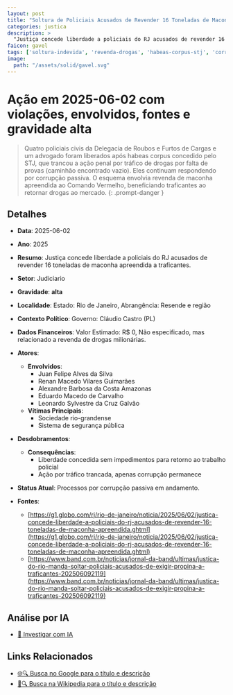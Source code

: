 ```yaml
---
layout: post
title: "Soltura de Policiais Acusados de Revender 16 Toneladas de Maconha"
categories: justica
description: > 
  "Justiça concede liberdade a policiais do RJ acusados de revender 16 toneladas de maconha apreendida a traficantes."
faicon: gavel
tags: ['soltura-indevida', 'revenda-drogas', 'habeas-corpus-stj', 'corrupcao-policial', 'beneficio-traficantes', 'juan-felipe-alves-da-silva', 'renan-macedo-vilares-guimaraes', 'alexandre-barbosa-da-costa-amazonas', 'eduardo-macedo-de-carvalho', 'leonardo-sylvestre-da-cruz-galvao', 'sociedade-rio-grandense', 'sistema-de-seguranca-publica', 'liberdade-concedida-sem-impedimentos-para-retorno-ao-trabalho-policial', 'acao-por-trafico-trancada-apenas-corrupcao-permanece', 'gravidade-alta', 'judiciario']
image:
  path: "/assets/solid/gavel.svg"
---
```


# Ação em 2025-06-02 com violações, envolvidos, fontes e gravidade alta

> Quatro policiais civis da Delegacia de Roubos e Furtos de Cargas e um advogado foram liberados após habeas corpus concedido pelo STJ, que trancou a ação penal por tráfico de drogas por falta de provas (caminhão encontrado vazio). Eles continuam respondendo por corrupção passiva. O esquema envolvia revenda de maconha apreendida ao Comando Vermelho, beneficiando traficantes ao retornar drogas ao mercado.
{: .prompt-danger }

## Detalhes
- **Data**: 2025-06-02
- **Ano**: 2025
- **Resumo**: Justiça concede liberdade a policiais do RJ acusados de revender 16 toneladas de maconha apreendida a traficantes.
- **Setor**: Judiciario
- **Gravidade**: **alta** <i class="fas gavel"></i>
- **Localidade**: Estado: Rio de Janeiro, Abrangência: Resende e região
- **Contexto Político**: Governo: Cláudio Castro (PL)
- **Dados Financeiros**: Valor Estimado: R$ 0, Não especificado, mas relacionado a revenda de drogas milionárias.

- **Atores**:
  - **Envolvidos**:
    - Juan Felipe Alves da Silva
    - Renan Macedo Vilares Guimarães
    - Alexandre Barbosa da Costa Amazonas
    - Eduardo Macedo de Carvalho
    - Leonardo Sylvestre da Cruz Galvão
  - **Vítimas Principais**:
    - Sociedade rio-grandense
    - Sistema de segurança pública
- **Desdobramentos**:
  - **Consequências**:
    - Liberdade concedida sem impedimentos para retorno ao trabalho policial
    - Ação por tráfico trancada, apenas corrupção permanece
- **Status Atual**: Processos por corrupção passiva em andamento.

- **Fontes**:
  - [https://g1.globo.com/rj/rio-de-janeiro/noticia/2025/06/02/justica-concede-liberdade-a-policiais-do-rj-acusados-de-revender-16-toneladas-de-maconha-apreendida.ghtml](https://g1.globo.com/rj/rio-de-janeiro/noticia/2025/06/02/justica-concede-liberdade-a-policiais-do-rj-acusados-de-revender-16-toneladas-de-maconha-apreendida.ghtml)
  - [https://www.band.com.br/noticias/jornal-da-band/ultimas/justica-do-rio-manda-soltar-policiais-acusados-de-exigir-propina-a-traficantes-202506092119](https://www.band.com.br/noticias/jornal-da-band/ultimas/justica-do-rio-manda-soltar-policiais-acusados-de-exigir-propina-a-traficantes-202506092119)

## Análise por IA
- [🤖 Investigar com IA](https://www.perplexity.ai/search?q=%20Soltura%20de%20Policiais%20Acusados%20de%20Revender%2016%20Toneladas%20de%20Maconha%20Justi%C3%A7a%20concede%20liberdade%20a%20policiais%20do%20RJ%20acusados%20de%20revender%2016%20toneladas%20de%20maconha%20apreendida%20a%20traficantes.%20Quatro%20policiais%20civis%20da%20Delegacia%20de%20Roubos%20e%20Furtos%20de%20Cargas%20e%20um%20advogado%20foram%20liberados%20ap%C3%B3s%20habeas%20corpus%20concedido%20pelo%20STJ%2C%20que%20trancou%20a%20a%C3%A7%C3%A3o%20penal%20por%20tr%C3%A1fico%20de%20drogas%20por%20falta%20de%20provas%20%28caminh%C3%A3o%20encontrado%20vazio%29.%20Eles%20continuam%20respondendo%20por%20corrup%C3%A7%C3%A3o%20passiva.%20O%20esquema%20envolvia%20revenda%20de%20maconha%20apreendida%20ao%20Comando%20Vermelho%2C%20beneficiando%20traficantes%20ao%20retornar%20drogas%20ao%20mercado.%20soltura%20indevida%20revenda%20drogas%20habeas%20corpus%20STJ%20corrup%C3%A7%C3%A3o%20policial%20benef%C3%ADcio%20traficantes%202025%20gravidade%20alta%20setor%20Judiciario)

## Links Relacionados
- [🌐🔍 Busca no Google para o título e descrição](https://www.google.com/search?q=%20Soltura%20de%20Policiais%20Acusados%20de%20Revender%2016%20Toneladas%20de%20Maconha%20Justi%C3%A7a%20concede%20liberdade%20a%20policiais%20do%20RJ%20acusados%20de%20revender%2016%20toneladas%20de%20maconha%20apreendida%20a%20traficantes.%20Quatro%20policiais%20civis%20da%20Delegacia%20de%20Roubos%20e%20Furtos%20de%20Cargas%20e%20um%20advogado%20foram%20liberados%20ap%C3%B3s%20habeas%20corpus%20concedido%20pelo%20STJ%2C%20que%20trancou%20a%20a%C3%A7%C3%A3o%20penal%20por%20tr%C3%A1fico%20de%20drogas%20por%20falta%20de%20provas%20%28caminh%C3%A3o%20encontrado%20vazio%29.%20Eles%20continuam%20respondendo%20por%20corrup%C3%A7%C3%A3o%20passiva.%20O%20esquema%20envolvia%20revenda%20de%20maconha%20apreendida%20ao%20Comando%20Vermelho%2C%20beneficiando%20traficantes%20ao%20retornar%20drogas%20ao%20mercado.%20soltura%20indevida%20revenda%20drogas%20habeas%20corpus%20STJ%20corrup%C3%A7%C3%A3o%20policial%20benef%C3%ADcio%20traficantes%202025%20gravidade%20alta%20setor%20Judiciario)
- [📖🔍 Busca na Wikipedia para o título e descrição](https://pt.wikipedia.org/w/index.php?search=%20Soltura%20de%20Policiais%20Acusados%20de%20Revender%2016%20Toneladas%20de%20Maconha%20Justi%C3%A7a%20concede%20liberdade%20a%20policiais%20do%20RJ%20acusados%20de%20revender%2016%20toneladas%20de%20maconha%20apreendida%20a%20traficantes.%20Quatro%20policiais%20civis%20da%20Delegacia%20de%20Roubos%20e%20Furtos%20de%20Cargas%20e%20um%20advogado%20foram%20liberados%20ap%C3%B3s%20habeas%20corpus%20concedido%20pelo%20STJ%2C%20que%20trancou%20a%20a%C3%A7%C3%A3o%20penal%20por%20tr%C3%A1fico%20de%20drogas%20por%20falta%20de%20provas%20%28caminh%C3%A3o%20encontrado%20vazio%29.%20Eles%20continuam%20respondendo%20por%20corrup%C3%A7%C3%A3o%20passiva.%20O%20esquema%20envolvia%20revenda%20de%20maconha%20apreendida%20ao%20Comando%20Vermelho%2C%20beneficiando%20traficantes%20ao%20retornar%20drogas%20ao%20mercado.%20soltura%20indevida%20revenda%20drogas%20habeas%20corpus%20STJ%20corrup%C3%A7%C3%A3o%20policial%20benef%C3%ADcio%20traficantes%202025%20gravidade%20alta%20setor%20Judiciario)

